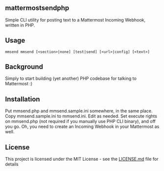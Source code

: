 ## mattermostsendphp
Simple CLI utility for posting text to a Mattermost Incoming Webhook, written in PHP.

## Usage

`mmsend mmsend [<section>|none] [test|send] [<url>|config] [<text>]`

## Background

Simply to start building (yet another) PHP codebase for talking to Mattermost :)

## Installation

Put mmsend.php and mmsend.sample.ini somewhere, in the same place. Copy mmsend.sample.ini to mmsend.ini. Edit as needed. Set execute rights on mmsend.php (not required if you manually use PHP CLI binary), and off you go. Oh, you need to create an Incoming Webhook in your Mattermost as well.

## License

This project is licensed under the MIT License - see the [LICENSE.md](LICENSE.md) file for details

